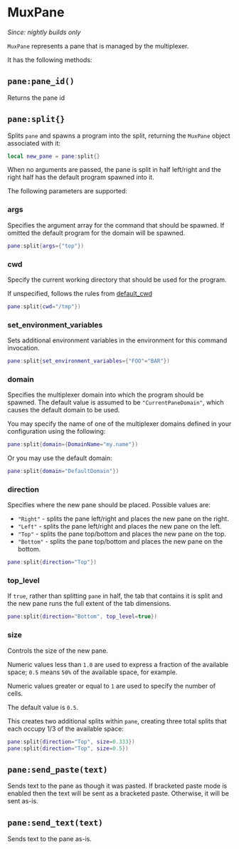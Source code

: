 # MuxPane

*Since: nightly builds only*

`MuxPane` represents a pane that is managed by the multiplexer.

It has the following methods:

## `pane:pane_id()`

Returns the pane id

## `pane:split{}`

Splits `pane` and spawns a program into the split, returning the
`MuxPane` object associated with it:

```lua
local new_pane = pane:split{}
```

When no arguments are passed, the pane is split in half left/right and the
right half has the default program spawned into it.

The following parameters are supported:

### args

Specifies the argument array for the command that should be spawned.
If omitted the default program for the domain will be spawned.

```lua
pane:split{args={"top"})
```

### cwd

Specify the current working directory that should be used for
the program.

If unspecified, follows the rules from [default_cwd](config/default_cwd.md)

```lua
pane:split{cwd="/tmp"})
```

### set_environment_variables

Sets additional environment variables in the environment for
this command invocation.

```lua
pane:split{set_environment_variables={"FOO"="BAR"})
```

### domain

Specifies the multiplexer domain into which the program should
be spawned.  The default value is assumed to be `"CurrentPaneDomain"`,
which causes the default domain to be used.

You may specify the name of one of the multiplexer domains
defined in your configuration using the following:

```lua
pane:split{domain={DomainName="my.name"})
```

Or you may use the default domain:

```lua
pane:split{domain="DefaultDomain"})
```

### direction

Specifies where the new pane should be placed.  Possible values are:

* `"Right"` - splits the pane left/right and places the new pane on the right.
* `"Left"` - splits the pane left/right and places the new pane on the left.
* `"Top"` - splits the pane top/bottom and places the new pane on the top.
* `"Bottom"` - splits the pane top/bottom and places the new pane on the bottom.

```lua
pane:split{direction="Top"})
```

### top_level

If `true`, rather than splitting `pane` in half, the tab that contains it
is split and the new pane runs the full extent of the tab dimensions.

```lua
pane:split{direction="Bottom", top_level=true})
```

### size

Controls the size of the new pane.

Numeric values less than `1.0` are used to express a fraction of the
available space; `0.5` means `50%` of the available space, for example.

Numeric values greater or equal to `1` are used to specify the number of
cells.

The default value is `0.5`.

This creates two additional splits within `pane`, creating three
total splits that each occupy 1/3 of the available space:

```lua
pane:split{direction="Top", size=0.333})
pane:split{direction="Top", size=0.5})
```

## `pane:send_paste(text)`

Sends text to the pane as though it was pasted. If bracketed paste mode is
enabled then the text will be sent as a bracketed paste. Otherwise, it will
be sent as-is.

## `pane:send_text(text)`

Sends text to the pane as-is.

